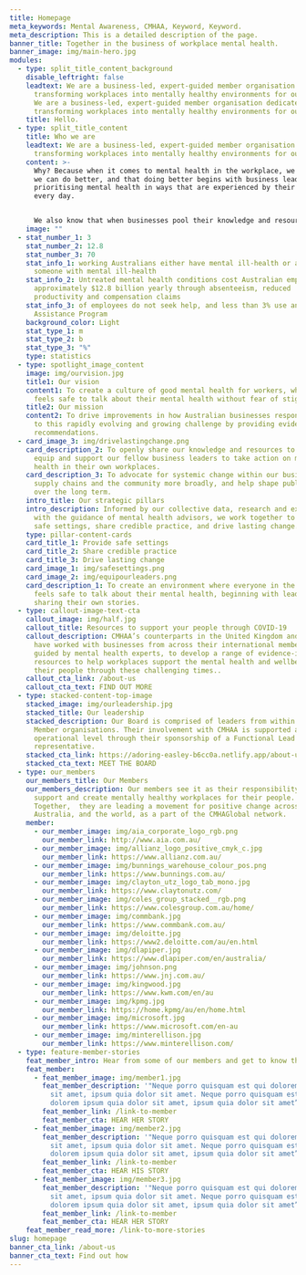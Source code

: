 ```yaml
---
title: Homepage
meta_keywords: Mental Awareness, CMHAA, Keyword, Keyword.
meta_description: This is a detailed description of the page.
banner_title: Together in the business of workplace mental health.
banner_image: img/main-hero.jpg
modules:
  - type: split_title_content_background
    disable_leftright: false
    leadtext: We are a business-led, expert-guided member organisation dedicated to
      transforming workplaces into mentally healthy environments for our people.
      We are a business-led, expert-guided member organisation dedicated to
      transforming workplaces into mentally healthy environments for our people.
    title: Hello.
  - type: split_title_content
    title: Who we are
    leadtext: We are a business-led, expert-guided member organisation dedicated to
      transforming workplaces into mentally healthy environments for our people.
    content: >-
      Why? Because when it comes to mental health in the workplace, we know that
      we can do better, and that doing better begins with business leaders
      prioritising mental health in ways that are experienced by their employees
      every day.


      We also know that when businesses pool their knowledge and resources and work with each other in a collaborative, non-competitive way, more sustainable outcomes can be achieved for our people, and for the wider community.
    image: ""
  - stat_number_1: 3
    stat_number_2: 12.8
    stat_number_3: 70
    stat_info_1: working Australians either have mental ill-health or are carers of
      someone with mental ill-health
    stat_info_2: Untreated mental health conditions cost Australian employers
      approximately $12.8 billion yearly through absenteeism, reduced
      productivity and compensation claims
    stat_info_3: of employees do not seek help, and less than 3% use an Employee
      Assistance Program
    background_color: Light
    stat_type_1: m
    stat_type_2: b
    stat_type_3: "%"
    type: statistics
  - type: spotlight_image_content
    image: img/ourvision.jpg
    title1: Our vision
    content1: To create a culture of good mental health for workers, where everyone
      feels safe to talk about their mental health without fear of stigma.
    title2: Our mission
    content2: To drive improvements in how Australian businesses respond and adapt
      to this rapidly evolving and growing challenge by providing evidence-based
      recommendations.
  - card_image_3: img/drivelastingchange.png
    card_description_2: To openly share our knowledge and resources to educate,
      equip and support our fellow business leaders to take action on mental
      health in their own workplaces.
    card_description_3: To advocate for systemic change within our businesses, our
      supply chains and the community more broadly, and help shape public policy
      over the long term.
    intro_title: Our strategic pillars
    intro_description: Informed by our collective data, research and experience, and
      with the guidance of mental health advisors, we work together to provide
      safe settings, share credible practice, and drive lasting change.
    type: pillar-content-cards
    card_title_1: Provide safe settings
    card_title_2: Share credible practice
    card_title_3: Drive lasting change
    card_image_1: img/safesettings.png
    card_image_2: img/equipourleaders.png
    card_description_1: To create an environment where everyone in the workplace
      feels safe to talk about their mental health, beginning with leaders
      sharing their own stories.
  - type: callout-image-text-cta
    callout_image: img/half.jpg
    callout_title: Resources to support your people through COVID-19
    callout_description: CMHAA’s counterparts in the United Kingdom and Hong Kong
      have worked with businesses from across their international membership,
      guided by mental health experts, to develop a range of evidence-informed
      resources to help workplaces support the mental health and wellbeing of
      their people through these challenging times..
    callout_cta_link: /about-us
    callout_cta_text: FIND OUT MORE
  - type: stacked-content-top-image
    stacked_image: img/ourleadership.jpg
    stacked_title: Our leadership
    stacked_description: Our Board is comprised of leaders from within our Founding
      Member organisations. Their involvement with CMHAA is supported at an
      operational level through their sponsorship of a Functional Lead
      representative.
    stacked_cta_link: https://adoring-easley-b6cc0a.netlify.app/about-us/
    stacked_cta_text: MEET THE BOARD
  - type: our_members
    our_members_title: Our Members
    our_members_description: Our members see it as their responsibility to protect,
      support and create mentally healthy workplaces for their people.
      Together,  they are leading a movement for positive change across
      Australia, and the world, as a part of the CMHAGlobal network.
    member:
      - our_member_image: img/aia_corporate_logo_rgb.png
        our_member_link: http://www.aia.com.au/
      - our_member_image: img/allianz_logo_positive_cmyk_c.jpg
        our_member_link: https://www.allianz.com.au/
      - our_member_image: img/bunnings_warehouse_colour_pos.png
        our_member_link: https://www.bunnings.com.au/
      - our_member_image: img/clayton_utz_logo_tab_mono.jpg
        our_member_link: https://www.claytonutz.com/
      - our_member_image: img/coles_group_stacked__rgb.png
        our_member_link: https://www.colesgroup.com.au/home/
      - our_member_image: img/commbank.jpg
        our_member_link: https://www.commbank.com.au/
      - our_member_image: img/deloitte.jpg
        our_member_link: https://www2.deloitte.com/au/en.html
      - our_member_image: img/dlapiper.jpg
        our_member_link: https://www.dlapiper.com/en/australia/
      - our_member_image: img/johnson.png
        our_member_link: https://www.jnj.com.au/
      - our_member_image: img/kingwood.jpg
        our_member_link: https://www.kwm.com/en/au
      - our_member_image: img/kpmg.jpg
        our_member_link: https://home.kpmg/au/en/home.html
      - our_member_image: img/microsoft.jpg
        our_member_link: https://www.microsoft.com/en-au
      - our_member_image: img/minterellison.jpg
        our_member_link: https://www.minterellison.com/
  - type: feature-member-stories
    feat_member_intro: Hear from some of our members and get to know their story.
    feat_member:
      - feat_member_image: img/member1.jpg
        feat_member_description: '"Neque porro quisquam est qui dolorem ipsum quia dolor
          sit amet, ipsum quia dolor sit amet. Neque porro quisquam est qui
          dolorem ipsum quia dolor sit amet, ipsum quia dolor sit amet”'
        feat_member_link: /link-to-member
        feat_member_cta: HEAR HER STORY
      - feat_member_image: img/member2.jpg
        feat_member_description: '"Neque porro quisquam est qui dolorem ipsum quia dolor
          sit amet, ipsum quia dolor sit amet. Neque porro quisquam est qui
          dolorem ipsum quia dolor sit amet, ipsum quia dolor sit amet”'
        feat_member_link: /link-to-member
        feat_member_cta: HEAR HIS STORY
      - feat_member_image: img/member3.jpg
        feat_member_description: '"Neque porro quisquam est qui dolorem ipsum quia dolor
          sit amet, ipsum quia dolor sit amet. Neque porro quisquam est qui
          dolorem ipsum quia dolor sit amet, ipsum quia dolor sit amet”'
        feat_member_link: /link-to-member
        feat_member_cta: HEAR HER STORY
    feat_member_read_more: /link-to-more-stories
slug: homepage
banner_cta_link: /about-us
banner_cta_text: Find out how
---
```

